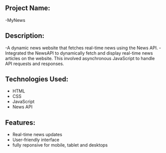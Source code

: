 ## Project Name: 
-MyNews

## Description:
-A dynamic news website that fetches real-time news using the News API.
-Integrated the NewsAPI to dynamically fetch and display real-time
news articles on the website. This involved asynchronous JavaScript
to handle API requests and responses.

## Technologies Used:

- HTML
- CSS
- JavaScript
- News API

## Features:

- Real-time news updates
- User-friendly interface
- fully reponsive for mobile, tablet and desktops

